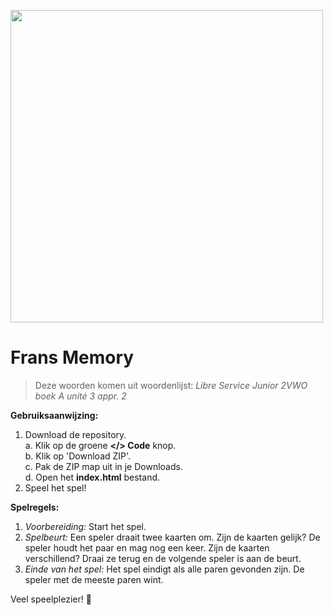 <a href="#"><img src=https://www.gomarus.nl/images/logo-50jaar.png width="500" align="center"/></a>

# Frans Memory

> Deze woorden komen uit woordenlijst: <i>Libre Service Junior 2VWO boek A unité 3 appr. 2</i>

<b>Gebruiksaanwijzing:</b>
1. Download de repository. <br>
     a. Klik op de groene <b></> Code</b> knop. <br>
     b. Klik op 'Download ZIP'. <br>
     c. Pak de ZIP map uit in je Downloads. <br>
     d. Open het <b>index.html</b> bestand.<br>
2. Speel het spel!

<b>Spelregels:</b>
1. <i>Voorbereiding:</i>
Start het spel.
2. <i>Spelbeurt:</i>
Een speler draait twee kaarten om.
Zijn de kaarten gelijk? De speler houdt het paar en mag nog een keer.
Zijn de kaarten verschillend? Draai ze terug en de volgende speler is aan de beurt.
3. <i>Einde van het spel:</i>
Het spel eindigt als alle paren gevonden zijn.
De speler met de meeste paren wint.

Veel speelplezier! 🎴
